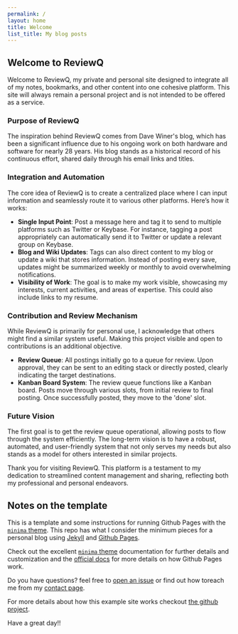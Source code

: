 ```yaml
---
permalink: /
layout: home
title: Welcome
list_title: My blog posts
---
```


## Welcome to ReviewQ

Welcome to ReviewQ, my private and personal site designed to integrate all of my notes, bookmarks, and other content into one cohesive platform. This site will always remain a personal project and is not intended to be offered as a service.

### Purpose of ReviewQ

The inspiration behind ReviewQ comes from Dave Winer's blog, which has been a significant influence due to his ongoing work on both hardware and software for nearly 28 years. His blog stands as a historical record of his continuous effort, shared daily through his email links and titles.

### Integration and Automation

The core idea of ReviewQ is to create a centralized place where I can input information and seamlessly route it to various other platforms. Here’s how it works:

- **Single Input Point**: Post a message here and tag it to send to multiple platforms such as Twitter or Keybase. For instance, tagging a post appropriately can automatically send it to Twitter or update a relevant group on Keybase.
- **Blog and Wiki Updates**: Tags can also direct content to my blog or update a wiki that stores information. Instead of posting every save, updates might be summarized weekly or monthly to avoid overwhelming notifications.
- **Visibility of Work**: The goal is to make my work visible, showcasing my interests, current activities, and areas of expertise. This could also include links to my resume.

### Contribution and Review Mechanism

While ReviewQ is primarily for personal use, I acknowledge that others might find a similar system useful. Making this project visible and open to contributions is an additional objective.

- **Review Queue**: All postings initially go to a queue for review. Upon approval, they can be sent to an editing stack or directly posted, clearly indicating the target destinations.
- **Kanban Board System**: The review queue functions like a Kanban board. Posts move through various slots, from initial review to final posting. Once successfully posted, they move to the 'done' slot.

### Future Vision

The first goal is to get the review queue operational, allowing posts to flow through the system efficiently. The long-term vision is to have a robust, automated, and user-friendly system that not only serves my needs but also stands as a model for others interested in similar projects.

Thank you for visiting ReviewQ. This platform is a testament to my dedication to streamlined content management and sharing, reflecting both my professional and personal endeavors.

## Notes on the template

This is a template and some instructions for running Github Pages with the [`minima` theme][minima]. This repo has what I consider the minimum pieces for a personal blog using [Jekyll][jk] and [Github Pages][gh-site].

Check out the excellent [`minima` theme][minima] documentation for further details and customization and the [official docs][gh] for more details on how Github Pages work.

Do you have questions? feel free to [open an issue][issue] or find out how toreach me from my [contact page][contact].

For more details about how this example site works checkout [the github project](https://github.com/jsanz/gh-pages-minima-starter).


Have a great day!!

[gh-site]: https://pages.github.com/
[minima]: https://github.com/jekyll/minima/tree/2.5-stable
[jk]: https://jekyllrb.com/
[gh]: https://help.github.com/en/github/working-with-github-pages
[issue]: https://github.com/jsanz/gh-pages-minima-starter/issues/new/choose
[contact]: https://jorgesanz.net/contact/
